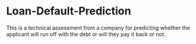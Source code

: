# Loan-Default-Prediction
This is a technical assessment from a company for predicting whether the applicant will run off with the debt or will they pay it back or not.
